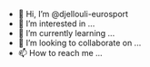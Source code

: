 - 👋 Hi, I’m @djellouli-eurosport
- 👀 I’m interested in ...
- 🌱 I’m currently learning ...
- 💞️ I’m looking to collaborate on ...
- 📫 How to reach me ...

<!---
djellouli-eurosport/djellouli-eurosport is a ✨ special ✨ repository because its `README.md` (this file) appears on your GitHub profile.
You can click the Preview link to take a look at your changes.
--->
